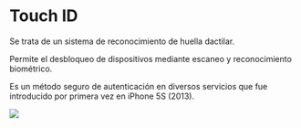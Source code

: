 # Touch ID

Se trata de un sistema de reconocimiento de huella dactilar.

Permite el desbloqueo de dispositivos mediante escaneo y reconocimiento biométrico.

Es un método seguro de autenticación en diversos servicios que fue introducido por primera vez en iPhone 5S (2013).

![](img/2022-12-13-13-39-34.png)